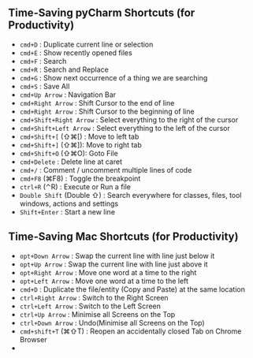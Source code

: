 ## Time-Saving pyCharm Shortcuts (for Productivity)  
- `cmd+D` : Duplicate current line or selection 
- `cmd+E` : Show recently opened files
- `cmd+F` : Search
- `cmd+R` : Search and Replace
- `cmd+G` : Show next occurrence of a thing we are searching
- `cmd+S` : Save All
- `cmd+Up Arrow` : Navigation Bar
- `cmd+Right Arrow` : Shift Cursor to the end of line
- `cmd+Right Arrow` : Shift Cursor to the beginning of line
- `cmd+Shift+Right Arrow` : Select everything to the right of the cursor
- `cmd+Shift+Left Arrow` : Select everything to the left of the cursor
- `cmd+Shift+[` (⇧⌘[) : Move to left tab
- `cmd+Shift+]` (⇧⌘]): Move to right tab
- `cmd+Shift+O` (⇧⌘O): Goto File
- `cmd+Delete` : Delete line at caret
- `cmd+/` : Comment / uncomment multiple lines of code  
- `cmd+F8` (⌘F8) : Toggle the breakpoint
- `ctrl+R` (⌃R) : Execute or Run a file 
- `Double Shift` (Double ⇧) : Search everywhere for classes, files, tool windows, actions and settings
- `Shift+Enter` : Start a new line







## Time-Saving Mac Shortcuts (for Productivity)
- `opt+Down Arrow` : Swap the current line with line just below it
- `opt+Up Arrow` : Swap the current line with line just above it
- `opt+Right Arrow` : Move one word at a time to the right
- `opt+Left Arrow` : Move one word at a time to the left
- `cmd+D` : Duplicate the file/entity (Copy and Paste) at the same location
- `ctrl+Right Arrow` : Switch to the Right Screen
- `ctrl+Left Arrow` : Switch to the Left Screen
- `ctrl+Up Arrow` : Minimise all Screens on the Top
- `ctrl+Down Arrow` : Undo(Minimise all Screens on the Top)
- `cmd+shift+T` (⌘⇧T) : Reopen an accidentally closed Tab on Chrome Browser
- 